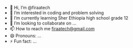 - 👋 Hi, I’m @firaatech
- 👀 I’m interested in coding and problem solving
- 🌱 I’m currently learning Sher Ethiopia high school grade 12
- 💞️ I’m looking to collaborate on ...
- 📫 How to reach me firaatech@gmail.com
- 😄 Pronouns: ...
- ⚡ Fun fact: ...

<!---
firaatech/firaatech is a ✨ special ✨ repository because its `README.md` (this file) appears on your GitHub profile.
You can click the Preview link to take a look at your changes.
--->
